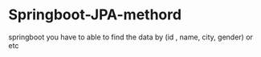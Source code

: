 # Springboot-JPA-methord
springboot you have to able to find the data by (id , name, city, gender) or etc
